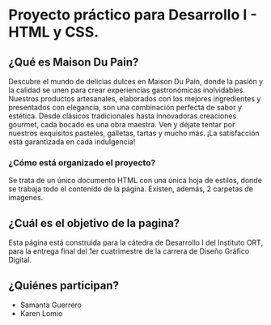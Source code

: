 # Proyecto práctico para Desarrollo I - HTML y CSS.

## ¿Qué es Maison Du Pain?

Descubre el mundo de delicias dulces en Maison Du Pain, donde la pasión y la calidad se unen para crear experiencias gastronómicas inolvidables. Nuestros productos artesanales, elaborados con los mejores ingredientes y presentados con elegancia, son una combinación perfecta de sabor y estética. Desde clásicos tradicionales hasta innovadoras creaciones gourmet, cada bocado es una obra maestra. Ven y déjate tentar por nuestros exquisitos pasteles, galletas, tartas y mucho más. ¡La satisfacción está garantizada en cada indulgencia!

### ¿Cómo está organizado el proyecto?

Se trata de un único documento HTML con una única hoja de estilos, donde se trabaja todo el contenido de la página. Existen, además, 2 carpetas de imagenes.

## ¿Cuál es el objetivo de la pagina?

Esta página está construida para la cátedra de Desarrollo I del Instituto ORT, para la entrega final del 1er cuatrimestre de la carrera de Diseño Gráfico Digital.

## ¿Quiénes participan?

* Samanta Guerrero
* Karen Lomio
